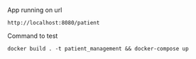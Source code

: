 ####

App running on url
```
http://localhost:8080/patient
```

Command to test
```
docker build . -t patient_management && docker-compose up
```